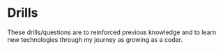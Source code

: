 # Drills

These drills/questions are to reinforced previous knowledge and to learn new technologies through my journey as growing as a coder.
